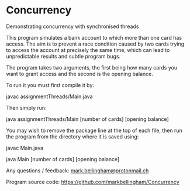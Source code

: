 # Concurrency
Demonstrating concurrency with synchronised threads

This program simulates a bank account to which more than one card has access. The aim is to prevent a race condition caused by two cards trying to access the account at precisely the same time, which can lead to unpredictable results and subtle program bugs.

The program takes two arguments, the first being how many cards you want to grant access and the second is the opening balance.

To run it you must first compile it by:

javac assignmentThreads/Main.java

Then simply run:

java assignmentThreads/Main [number of cards] [opening balance]

You may wish to remove the package line at the top of each file, then run the program from the directory where it is saved using:

javac Main.java

java Main [number of cards] [opening balance]


Any questions / feedback: mark.bellingham@protonmail.ch

Program source code:
https://github.com/markbellingham/Concurrency
